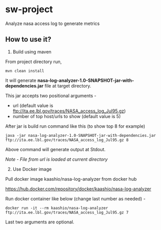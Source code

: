 # sw-project
Analyze nasa access log to generate metrics

## How to use it?

1. Build using maven

From project directory run,

```
mvn clean install
```

It will generate **nasa-log-analyzer-1.0-SNAPSHOT-jar-with-dependencies.jar** file at target directory.

This jar accepts two positional arguments -
* url (default value is ftp://ita.ee.lbl.gov/traces/NASA_access_log_Jul95.gz)
* number of top host/urls to show (default value is 5)

After jar is build run command like this (to show top 8 for example)

```
java -jar nasa-log-analyzer-1.0-SNAPSHOT-jar-with-dependencies.jar ftp://ita.ee.lbl.gov/traces/NASA_access_log_Jul95.gz 8
```

Above command will generate output at Stdout.

*Note - File from url is loaded at current directory*

2. Use Docker image

Pull docker image kaashio/nasa-log-analyzer from docker hub

https://hub.docker.com/repository/docker/kaashio/nasa-log-analyzer

Run docker container like below (change last number as needed) -

```
docker run -it --rm kaashio/nasa-log-analyzer ftp://ita.ee.lbl.gov/traces/NASA_access_log_Jul95.gz 7
```

Last two arguments are optional. 